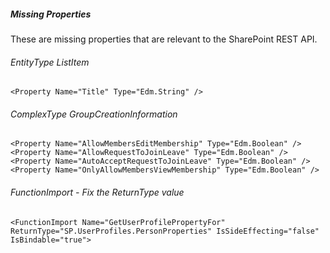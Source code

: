 ##### Missing Properties

These are missing properties that are relevant to the SharePoint REST API.

###### EntityType ListItem

```
<Property Name="Title" Type="Edm.String" />
```

###### ComplexType GroupCreationInformation

```
<Property Name="AllowMembersEditMembership" Type="Edm.Boolean" />
<Property Name="AllowRequestToJoinLeave" Type="Edm.Boolean" />
<Property Name="AutoAcceptRequestToJoinLeave" Type="Edm.Boolean" />
<Property Name="OnlyAllowMembersViewMembership" Type="Edm.Boolean" />
```

###### FunctionImport - Fix the ReturnType value
```
<FunctionImport Name="GetUserProfilePropertyFor" ReturnType="SP.UserProfiles.PersonProperties" IsSideEffecting="false" IsBindable="true">
```
